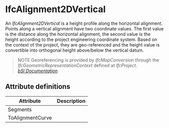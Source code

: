 IfcAlignment2DVertical
======================
An _IfcAlignment2DVertical_ is a height profile along the horizontal
alignment. Points along a vertical alignment have two coordinate values. The
first value is the distance along the horizontal alignment, the second value
is the height according to the project engineering coordinate system. Based on
the context of the project, they are geo-referenced and the height value is
convertible into orthogonal height above/below the vertical datum.  
  
> NOTE  Georeferencing is provided by _IfcMapConversion_ through the
> _IfcGeometricRepresentationContext_ defined at _IfcProject_.  
[ _bSI
Documentation_](https://standards.buildingsmart.org/IFC/DEV/IFC4_2/FINAL/HTML/schema/ifcgeometricconstraintresource/lexical/ifcalignment2dvertical.htm)


Attribute definitions
---------------------
| Attribute        | Description   |
|------------------|---------------|
| Segments         |               |
| ToAlignmentCurve |               |

